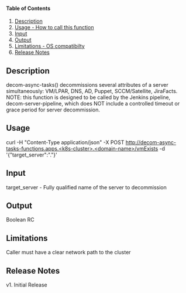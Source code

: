 #### Table of Contents

1. [Description](#description)
2. [Usage - How to call this function](#usage)
3. [Input](#input)
4. [Output](#output)
5. [Limitations - OS compatibilty](#limitations)
6. [Release Notes](#release_notes)


## Description
decom-async-tasks() decommissions several attributes of a server simultaneously: VM/LPAR, DNS, AD, Puppet, SCCM/Satellite, JiraFacts.
NOTE: this function is designed to be called by the Jenkins pipeline, decom-server-pipeline, which does NOT include a controlled timeout or grace period for server decommission.

## Usage
curl -H "Content-Type application/json" -X POST http://decom-async-tasks-functions.apps.<k8s-cluster>.<domain-name>/vmExists -d '{"target_server":"<VM>.<domain-name>"}'


## Input
target_server - Fully qualified name of the server to decommission



## Output
Boolean RC 


## Limitations
Caller must have a clear network path to the cluster


## Release Notes
v1. Initial Release
